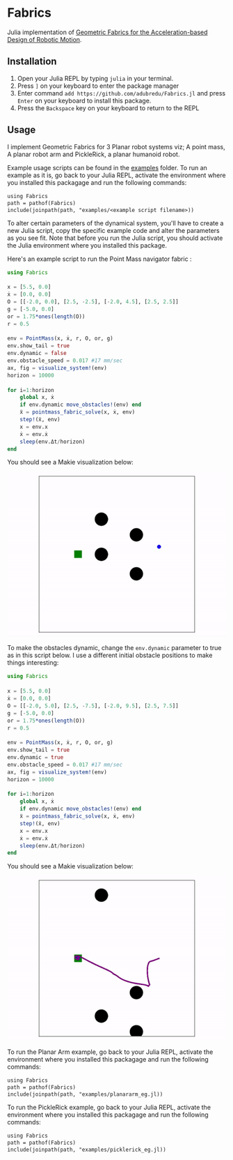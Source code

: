 # Fabrics

Julia implementation of [Geometric Fabrics for the Acceleration-based Design of Robotic Motion](https://arxiv.org/abs/2010.14750).

## Installation
1. Open your Julia REPL by typing  `julia` in your terminal.
2. Press `]` on your keyboard to enter the package manager
3. Enter command `add https://github.com/adubredu/Fabrics.jl` and press 
`Enter` on your keyboard to install this package.
4. Press the `Backspace` key on your keyboard to return to the REPL

## Usage
I implement Geometric Fabrics for 3 Planar robot systems viz; A point mass, A planar robot arm and PickleRick, a planar humanoid robot.

Example usage scripts can be found in the [examples](examples) folder. 
To run an example as it is, go back to your Julia REPL, activate the environment where you installed this packagage and run the following commands:

```
using Fabrics
path = pathof(Fabrics)
include(joinpath(path, "examples/<example script filename>))
```

To alter certain parameters of the dynamical system, you'll have to create a new Julia script, copy the specific example code and alter the parameters as you see fit. Note that before you run the Julia script, you should activate the Julia environment where you installed this package.

Here's an example script to run the Point Mass navigator fabric :

```julia
using Fabrics

x = [5.5, 0.0]
ẋ = [0.0, 0.0] 
O = [[-2.0, 0.0], [2.5, -2.5], [-2.0, 4.5], [2.5, 2.5]]
g = [-5.0, 0.0]
or = 1.75*ones(length(O))
r = 0.5

env = PointMass(x, ẋ, r, O, or, g)
env.show_tail = true
env.dynamic = false
env.obstacle_speed = 0.017 #17 mm/sec
ax, fig = visualize_system!(env)
horizon = 10000

for i=1:horizon
    global x, ẋ
    if env.dynamic move_obstacles!(env) end
    ẍ = pointmass_fabric_solve(x, ẋ, env)
    step!(ẍ, env)
    x = env.x
    ẋ = env.ẋ
    sleep(env.Δt/horizon)
end
```

You should see a Makie visualization below:

![](media/nav_static.gif)

To make the obstacles dynamic, change the `env.dynamic` parameter to true as in this script below. I use a different initial obstacle positions to make things interesting:

```julia
using Fabrics

x = [5.5, 0.0]
ẋ = [0.0, 0.0]
O = [[-2.0, 5.0], [2.5, -7.5], [-2.0, 9.5], [2.5, 7.5]] 
g = [-5.0, 0.0]
or = 1.75*ones(length(O))
r = 0.5

env = PointMass(x, ẋ, r, O, or, g)
env.show_tail = true
env.dynamic = true
env.obstacle_speed = 0.017 #17 mm/sec
ax, fig = visualize_system!(env)
horizon = 10000

for i=1:horizon
    global x, ẋ
    if env.dynamic move_obstacles!(env) end
    ẍ = pointmass_fabric_solve(x, ẋ, env)
    step!(ẍ, env)
    x = env.x
    ẋ = env.ẋ
    sleep(env.Δt/horizon)
end
```

You should see a Makie visualization below:

![](media/nav_dynamic.gif)


To run the Planar Arm example, go back to your Julia REPL, activate the environment where you installed this packagage and run the following commands:

```
using Fabrics
path = pathof(Fabrics)
include(joinpath(path, "examples/planararm_eg.jl))
```

To run the PickleRick example, go back to your Julia REPL, activate the environment where you installed this packagage and run the following commands:

```
using Fabrics
path = pathof(Fabrics)
include(joinpath(path, "examples/picklerick_eg.jl))
```
